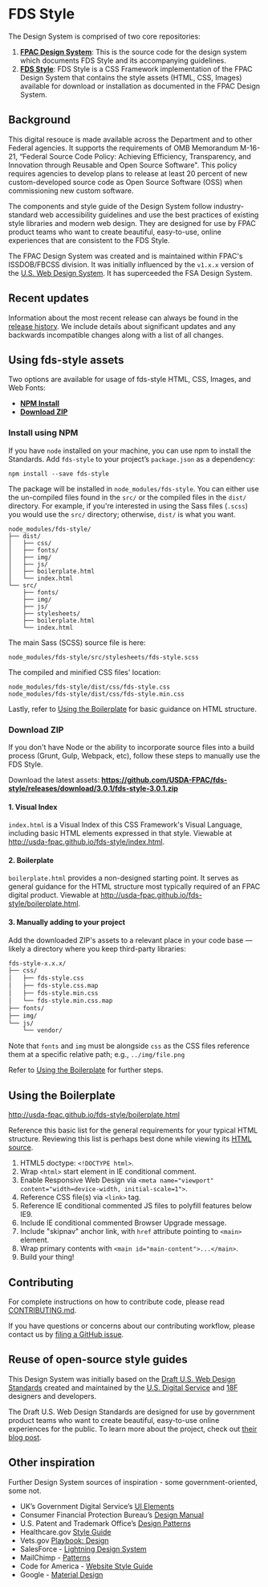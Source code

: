 # FDS Style

The Design System is comprised of two core repositories:

1. **[FPAC Design System](https://github.com/USDA-FPAC/fpac-design-system/)**: This is the source code for the design system which documents FDS Style and its accompanying guidelines.
2. **[FDS Style](https://github.com/USDA-FPAC/fds-style/)**: FDS Style is a CSS Framework implementation of the FPAC Design System that contains the style assets (HTML, CSS, Images) available for download or installation as documented in the FPAC Design System.

## Background

This digital resouce is made available across the Department and to other Federal agencies. It supports the requirements of OMB Memorandum M-16-21, “Federal Source Code Policy: Achieving Efficiency, Transparency, and Innovation through Reusable and Open Source Software". This policy requires agencies to develop plans to release at least 20 percent of new custom-developed source code as Open Source Software (OSS) when commissioning new custom software.

The components and style guide of the Design System follow industry-standard web accessibility guidelines and use the best practices of existing style libraries and modern web design. They are designed for use by FPAC product teams who want to create beautiful, easy-to-use, online experiences that are consistent to the FDS Style.

The FPAC Design System was created and is maintained within FPAC's ISSDOB/FBCSS division. It was initially influenced by the `v1.x.x` version of the [U.S. Web Design System](https://designsystem.digital.gov/). It has superceeded the FSA Design System.

## Recent updates

Information about the most recent release can always be found in the [release history](https://github.com/USDA-FPAC/fds-style/releases). We include details about significant updates and any backwards incompatible changes along with a list of all changes.

## Using fds-style assets

Two options are available for usage of fds-style HTML, CSS, Images, and Web Fonts:

* **[NPM Install](#install-using-npm)**
* **[Download ZIP](#download-zip)**

### Install using NPM

If you have `node` installed on your machine, you can use npm to install the Standards. Add `fds-style`
to your project’s `package.json` as a dependency:

```shell
npm install --save fds-style
```

The package will be installed in `node_modules/fds-style`. You can either use the un-compiled files
found in the `src/` or the compiled files in the `dist/` directory. For example, if you're interested in using the Sass files (`.scss`) you would use the `src/` directory; otherwise, `dist/` is what you want.

```
node_modules/fds-style/
├── dist/
│   ├── css/
│   ├── fonts/
│   ├── img/
│   ├── js/
│   ├── boilerplate.html
│   └── index.html
└── src/
    ├── fonts/
    ├── img/
    ├── js/
    ├── stylesheets/
    ├── boilerplate.html
    └── index.html
```

The main Sass (SCSS) source file is here:

```
node_modules/fds-style/src/stylesheets/fds-style.scss
```

The compiled and minified  CSS files' location:

```
node_modules/fds-style/dist/css/fds-style.css
node_modules/fds-style/dist/css/fds-style.min.css
```

Lastly, refer to [Using the Boilerplate](#using-the-boilerplate) for basic guidance on HTML structure.

### Download ZIP

If you don't have Node or the ability to incorporate source files into a build process (Grunt, Gulp, Webpack, etc), follow these steps to manually use the FDS Style.

Download the latest assets: **https://github.com/USDA-FPAC/fds-style/releases/download/3.0.1/fds-style-3.0.1.zip**

#### 1. Visual Index

`index.html` is a Visual Index of this CSS Framework's Visual Language, including basic HTML elements expressed in that style. Viewable at http://usda-fpac.github.io/fds-style/index.html.

#### 2. Boilerplate

`boilerplate.html` provides a non-designed starting point. It serves as general guidance for the HTML structure most typically required of an FPAC digital product. Viewable at
http://usda-fpac.github.io/fds-style/boilerplate.html.

#### 3. Manually adding to your project

Add the downloaded ZIP's assets to a relevant place in your code base — likely a directory where you keep third-party libraries:

```sh
fds-style-x.x.x/
├── css/
│   ├── fds-style.css
│   ├── fds-style.css.map
│   ├── fds-style.min.css
│   └── fds-style.min.css.map
├── fonts/
├── img/
└── js/
    └── vendor/
```

Note that `fonts` and `img` must be alongside `css` as the CSS files reference them at a specific relative path; e.g., `../img/file.png`

Refer to [Using the Boilerplate](#using-the-boilerplate) for further steps.

## Using the Boilerplate

http://usda-fpac.github.io/fds-style/boilerplate.html

Reference this basic list for the general requirements for your typical HTML structure. Reviewing this list is perhaps best done while viewing its [HTML source](https://github.com/USDA-FPAC/fds-style/blob/main/src/boilerplate.html).

1. HTML5 doctype: `<!DOCTYPE html>`.
1. Wrap `<html>` start element in IE conditional comment.
1. Enable Responsive Web Design via `<meta name="viewport" content="width=device-width, initial-scale=1">`.
1. Reference CSS file(s) via `<link>` tag.
1. Reference IE conditional commented JS files to polyfill features below IE9.
1. Include IE conditional commented Browser Upgrade message.
1. Include "skipnav" anchor link, with `href` attribute pointing to `<main>` element.
1. Wrap primary contents with `<main id="main-content">...</main>`.
1. Build your thing!

## Contributing

For complete instructions on how to contribute code, please read [CONTRIBUTING.md](CONTRIBUTING.md).

If you have questions or concerns about our contributing workflow, please contact us by [filing a GitHub issue](https://github.com/USDA-FPAC/fds-style/issues).

## Reuse of open-source style guides

This Design System was initially based on the [Draft U.S. Web Design Standards](https://playbook.cio.gov/designstandards/) created and maintained by the [U.S. Digital Service](https://www.whitehouse.gov/digital/united-states-digital-service) and [18F](https://18f.gsa.gov/) designers and developers.

The Draft U.S. Web Design Standards are designed for use by government product teams who want to create beautiful, easy-to-use online experiences for the public. To learn more about the project, check out [their blog post](https://18f.gsa.gov/2015/09/28/web-design-standards/).

## Other inspiration

Further Design System sources of inspiration - some government-oriented, some not.

* UK’s Government Digital Service’s [UI Elements](http://govuk-elements.herokuapp.com/)
* Consumer Financial Protection Bureau’s [Design Manual](https://cfpb.github.io/design-manual/)
* U.S. Patent and Trademark Office’s [Design Patterns](http://uspto.github.io/designpatterns/)
* Healthcare.gov [Style Guide](http://styleguide.healthcare.gov/)
* Vets.gov [Playbook: Design](https://www.vets.gov/playbook/design/)
* SalesForce - [Lightning Design System](https://www.lightningdesignsystem.com/)
* MailChimp - [Patterns](http://ux.mailchimp.com/patterns)
* Code for America - [Website Style Guide](https://style.codeforamerica.org/)
* Google - [Material Design](https://material.google.com/)
